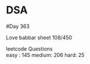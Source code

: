 # DSA

#Day 363

Love babbar sheet
    108/450
    
leetcode Questions   
easy : 145
medium: 206
hard: 25

 

